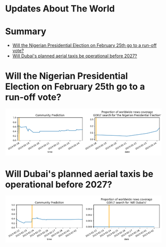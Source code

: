 
Updates About The World
=======================

Summary
=======

* [Will the Nigerian Presidential Election on February 25th go to a run-off vote?](#will-the-nigerian-presidential-election-on-february-25th-go-to-a-run-off-vote)
* [Will Dubai's planned aerial taxis be operational before 2027?](#will-dubais-planned-aerial-taxis-be-operational-before-2027)

# Will the Nigerian Presidential Election on February 25th go to a run-off vote?


![Will Nigerian Election Go To Run-off](assets/08.png)
# Will Dubai's planned aerial taxis be operational before 2027?


![Dubai's aerial taxis operational before 2027?](assets/10.png)